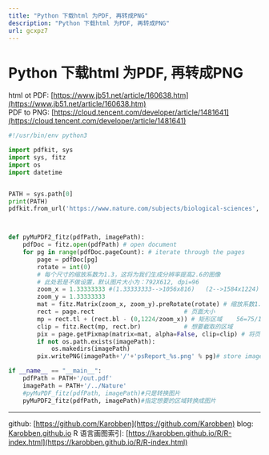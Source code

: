```yaml
---
title: "Python 下载html 为PDF, 再转成PNG"
description: "Python 下载html 为PDF, 再转成PNG"
url: gcxpz7
---
```


# Python 下载html 为PDF, 再转成PNG

html ot PDF: [https://www.jb51.net/article/160638.htm](https://www.jb51.net/article/160638.htm)<br />PDF to PNG: [https://cloud.tencent.com/developer/article/1481641](https://cloud.tencent.com/developer/article/1481641)
```python
#!/usr/bin/env python3

import pdfkit, sys
import sys, fitz
import os
import datetime


PATH = sys.path[0]
print(PATH)
pdfkit.from_url('https://www.nature.com/subjects/biological-sciences', PATH+'/out.pdf')



def pyMuPDF2_fitz(pdfPath, imagePath):
    pdfDoc = fitz.open(pdfPath) # open document
    for pg in range(pdfDoc.pageCount): # iterate through the pages
        page = pdfDoc[pg]
        rotate = int(0)
        # 每个尺寸的缩放系数为1.3，这将为我们生成分辨率提高2.6的图像
        # 此处若是不做设置，默认图片大小为：792X612, dpi=96
        zoom_x = 1.33333333 #(1.33333333-->1056x816)   (2-->1584x1224)
        zoom_y = 1.33333333
        mat = fitz.Matrix(zoom_x, zoom_y).preRotate(rotate) # 缩放系数1.3在每个维度  .preRotate(rotate)是执行一个旋转
        rect = page.rect                         # 页面大小
        mp = rect.tl + (rect.bl - (0,1224/zoom_x)) # 矩形区域    56=75/1.3333
        clip = fitz.Rect(mp, rect.br)            # 想要截取的区域
        pix = page.getPixmap(matrix=mat, alpha=False, clip=clip) # 将页面转换为图像
        if not os.path.exists(imagePath):
            os.makedirs(imagePath)
        pix.writePNG(imagePath+'/'+'psReport_%s.png' % pg)# store image as a PNG

if __name__ == "__main__":
    pdfPath = PATH+'/out.pdf'
    imagePath = PATH+'/../Nature'
    #pyMuPDF_fitz(pdfPath, imagePath)#只是转换图片
    pyMuPDF2_fitz(pdfPath, imagePath)#指定想要的区域转换成图片
```

---
github: [https://github.com/Karobben](https://github.com/Karobben)
blog: [Karobben.github.io](http://Karobben.github.io)
R 语言画图索引: [https://karobben.github.io/R/R-index.html](https://karobben.github.io/R/R-index.html)
